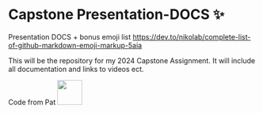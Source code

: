 # Capstone Presentation-DOCS ✨
Presentation DOCS + 
bonus emoji list https://dev.to/nikolab/complete-list-of-github-markdown-emoji-markup-5aia


This will be the repository for my 2024 Capstone Assignment. It will include all documentation and links to videos ect.


Code from Pat
<img src="https://raw.githubusercontent.com/FortAwesome/Font-Awesome/6.x/svgs/solid/crown.svg" width="50" height="50">
